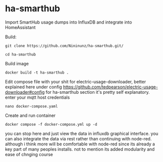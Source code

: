 # ha-smarthub
Import SmartHub usage dumps into InfluxDB and integrate into HomeAssistant

Build:
```
git clone https://github.com/Nininunz/ha-smarthub.git/
```
```
cd ha-smarthub
```

Build image
```
docker build -t ha-smarthub .
```

Edit compose file with your shit
for electric-usage-downloader, better explained here under config https://github.com/tedpearson/electric-usage-downloader#config
for ha-smarthub section it's pretty self explanatory. enter your mqtt host credentials 

```
nano docker-compose.yaml
```

Create and run container
```
docker compose -f docker-compose.yml up -d
```

you can stop here and just view the data in influxdb graphical interface. you can also integrate the data via rest rather than continuing with node-red. although i think more will be comfortable with node-red since its already a key part of many peoples installs. not to mention its added modularity and ease of chnging course
